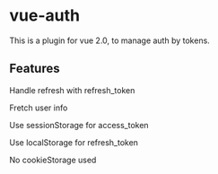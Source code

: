 # vue-auth

This is a plugin for vue 2.0, to manage auth by tokens.

## Features

Handle refresh with refresh_token

Fretch user info

Use sessionStorage for access_token

Use localStorage for refresh_token

No cookieStorage used
